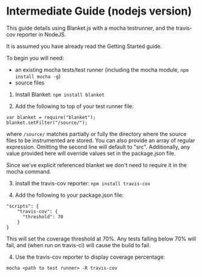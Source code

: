 # Intermediate Guide (nodejs version)

This guide details using Blanket.js with a mocha testrunner, and the travis-cov reporter in NodeJS.

It is assumed you have already read the Getting Started guide.

To begin you will need:  
* an existing mocha tests/test runner (including the mocha module, `npm install mocha -g`)
* source files

1. Install Blanket: `npm install blanket`

2. Add the following to top of your test runner file:

```
var blanket = require("blanket");
blanket.setFilter("/source/");
```

  where `/source/` matches partially or fully the directory where the source files to be instrumented are stored.  You can also provide an array of regular expression.  Omitting the second line will default to "src".  Additionally, any value provided here will override values set in the package.json file.

  Since we've explicit referenced blanket we don't need to require it in the mocha command.

3. Install the travis-cov reporter: `npm install travis-cov`

4. Add the following to your package.json file:

```
"scripts": {
    "travis-cov": {
      "threshold": 70
    }
}
```

  This will set the coverage threshold at 70%.  Any tests falling below 70% will fail, and (when run on travis-ci) will cause the build to fail.

4. Use the travis-cov reporter to display coverage percentage:

```mocha <path to test runner> -R travis-cov```

